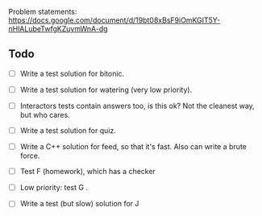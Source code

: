 Problem statements: https://docs.google.com/document/d/19bt08xBsF9iOmKGIT5Y-nHlALubeTwfgKZuymWnA-dg

## Todo
- [ ] Write a test solution for bitonic.
- [ ] Write a test solution for watering (very low priority).
- [ ] Interactors tests contain answers too, is this ok? Not the cleanest way, but who cares.
- [ ] Write a test solution for quiz.
- [ ] Write a C++ solution for feed, so that it's fast. Also can write a brute force.
- [ ] Test F (homework), which has a checker
- [ ] Low priority: test G .
- [ ] Write a test (but slow) solution for J


